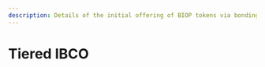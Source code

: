 ```yaml
---
description: Details of the initial offering of BIOP tokens via bonding curve.
---
```


# Tiered IBCO

